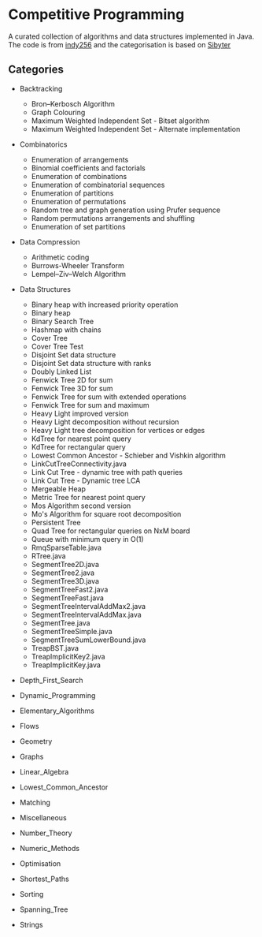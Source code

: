 # Competitive Programming

A curated collection of algorithms and data structures implemented in Java. The code is from [indy256](https://github.com/indy256/codelibrary/tree/master/java/src)
and the categorisation is based on [Sibyter](https://play.google.com/store/apps/details?id=com.izaron.pepperpied)

## Categories

* Backtracking
  * Bron–Kerbosch Algorithm
  * Graph Colouring
  * Maximum Weighted Independent Set - Bitset algorithm
  * Maximum Weighted Independent Set - Alternate implementation
  
* Combinatorics
  * Enumeration of arrangements
  * Binomial coefficients and factorials
  * Enumeration of combinations
  * Enumeration of combinatorial sequences
  * Enumeration of partitions
  * Enumeration of permutations
  * Random tree and graph generation using Prufer sequence
  * Random permutations arrangements and shuffling
  * Enumeration of set partitions
  
* Data Compression
  * Arithmetic coding
  * Burrows-Wheeler Transform
  * Lempel–Ziv–Welch Algorithm
  
* Data Structures
  * Binary heap with increased priority operation
  * Binary heap
  * Binary Search Tree
  * Hashmap with chains
  * Cover Tree
  * Cover Tree Test
  * Disjoint Set data structure
  * Disjoint Set data structure with ranks
  * Doubly Linked List
  * Fenwick Tree 2D for sum
  * Fenwick Tree 3D for sum
  * Fenwick Tree for sum with extended operations
  * Fenwick Tree for sum and maximum
  * Heavy Light improved version
  * Heavy Light decomposition without recursion
  * Heavy Light tree decomposition for vertices or edges
  * KdTree for nearest point query
  * KdTree for rectangular query
  * Lowest Common Ancestor - Schieber and Vishkin algorithm
  * LinkCutTreeConnectivity.java
  * Link Cut Tree - dynamic tree with path queries
  * Link Cut Tree - Dynamic tree LCA
  * Mergeable Heap
  * Metric Tree for nearest point query
  * Mos Algorithm second version
  * Mo's Algorithm for square root decomposition
  * Persistent Tree
  * Quad Tree for rectangular queries on NxM board
  * Queue with minimum query in O(1)
  * RmqSparseTable.java
  * RTree.java
  * SegmentTree2D.java
  * SegmentTree2.java
  * SegmentTree3D.java
  * SegmentTreeFast2.java
  * SegmentTreeFast.java
  * SegmentTreeIntervalAddMax2.java
  * SegmentTreeIntervalAddMax.java
  * SegmentTree.java
  * SegmentTreeSimple.java
  * SegmentTreeSumLowerBound.java
  * TreapBST.java
  * TreapImplicitKey2.java
  * TreapImplicitKey.java
  
* Depth_First_Search
* Dynamic_Programming
* Elementary_Algorithms
* Flows
* Geometry
* Graphs
* Linear_Algebra
* Lowest_Common_Ancestor
* Matching
* Miscellaneous
* Number_Theory
* Numeric_Methods
* Optimisation
* Shortest_Paths
* Sorting
* Spanning_Tree
* Strings
